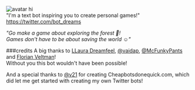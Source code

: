 ![avatar](http://orig06.deviantart.net/e777/f/2016/109/e/a/daydreambot4b_100px_by_rick_tinyworlds-d9zifiv.jpg) 
hi  
"I'm a text bot inspiring you to create personal games!"  
https://twitter.com/bot_dreams

_"Go make a game about exploring the forest 🌲!_  
_Games don't have to be about saving the world ☺️"_

###credits
A big thanks to [LLaura Dreamfeel](https://twitter.com/dreamfeelx), [@vaidap](https://github.com/vaidap), [@McFunkyPants](https://github.com/McFunkypants) and [Florian Veltman](https://twitter.com/FlorianVltmn)!  
Without you this bot wouldn't have been possible!  
  
And a special thanks to [@v21](https://github.com/v21) for creating Cheapbotsdonequick.com, which did let me get started with creating my own Twitter bots!
